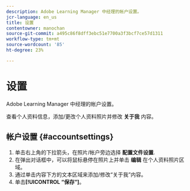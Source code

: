 ```yaml
---
description: Adobe Learning Manager 中经理的帐户设置。
jcr-language: en_us
title: 设置
contentowner: manochan
source-git-commit: a495c86f8dff3ebc51e7700a3f3bcf7ce57d1311
workflow-type: tm+mt
source-wordcount: '85'
ht-degree: 23%

---
```




# 设置

Adobe Learning Manager 中经理的帐户设置。

查看个人资料信息，添加/更改个人资料照片并修改 **关于我** 内容。

## 帐户设置 {#accountsettings}

1. 单击右上角的下拉箭头，在照片/帐户旁边选择 **配置文件设置**.
1. 在弹出对话框中，可以将鼠标悬停在照片上并单击 **编辑** 在个人资料照片区域。
1. 通过单击内容下方的文本区域来添加/修改“关于我”内容。
1. 单击&#x200B;**[!UICONTROL “保存”]**。

